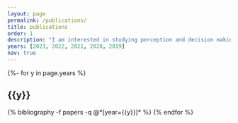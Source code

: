 ```yaml
---
layout: page
permalink: /publications/
title: publications
order: 1
description: "I am interested in studying perception and decision making during complex, creative contexts, drawing from **design theory and methodology** (e.g., functional modeling, product semantics), **cognitive science** (e.g., analogy, similarity), and **computer science** (e.g., low-dimensional embeddings, preference learning, interactive interfaces). In the publications below, PDFs are accepted final manuscripts before copyediting, HTMLs are official published versions."
years: [2023, 2022, 2021, 2020, 2019]
nav: true
---
```

<!-- _pages/publications.md -->
<div class="publications">

{%- for y in page.years %}
  <h2 class="year">{{y}}</h2>
  {% bibliography -f papers -q @*[year={{y}}]* %}
{% endfor %}

</div>
